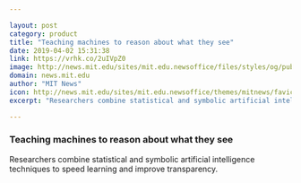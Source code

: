 ```yaml
---

layout: post
category: product
title: "Teaching machines to reason about what they see"
date: 2019-04-02 15:31:38
link: https://vrhk.co/2uIVpZ0
image: http://news.mit.edu/sites/mit.edu.newsoffice/files/styles/og/public/images/2019/object_colors_and_shapes.jpeg
domain: news.mit.edu
author: "MIT News"
icon: http://news.mit.edu/sites/mit.edu.newsoffice/themes/mitnews/favicon.ico
excerpt: "Researchers combine statistical and symbolic artificial intelligence techniques to speed learning and improve transparency."

---
```


### Teaching machines to reason about what they see

Researchers combine statistical and symbolic artificial intelligence techniques to speed learning and improve transparency.